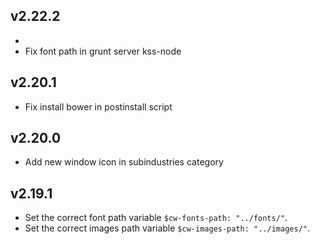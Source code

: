 ## v2.22.2

-
- Fix font path in grunt server kss-node

## v2.20.1

- Fix install bower in postinstall script

## v2.20.0

- Add new window icon in subindustries category

## v2.19.1

- Set the correct font path variable `$cw-fonts-path: "../fonts/"`.
- Set the correct images path variable `$cw-images-path: "../images/"`.
